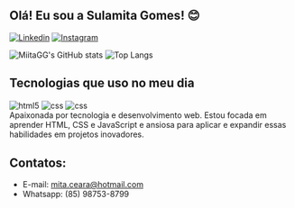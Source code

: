 ## Olá! Eu sou a  Sulamita Gomes! 😊


[![Linkedin](https://img.shields.io/badge/LinkedIn-0077B5?style=for-the-badge&logo=linkedin&logoColor=white)](https://www.linkedin.com/in/sulamita-gomes-a00410245/)
[![Instagram](https://img.shields.io/badge/Instagram-E4405F?style=for-the-badge&logo=instagram&logoColor=white)](https://www.instagram.com/kynnareth_/)

![MiitaGG's GitHub stats](https://github-readme-stats.vercel.app/api?username=SulamitaGomes&show_icons=true&theme=radical&locale=pt-br)
![Top Langs](https://github-readme-stats.vercel.app/api/top-langs/?username=SulamitaGomes&layout=compact&locale=pt-br)

## Tecnologias que uso no meu dia
<div style="display: inline_block">
<img align="center" alt="html5" src="https://img.shields.io/badge/HTML5-E34F26?style=for-the-badge&logo=html5&logoColor=white">
<img align="center" alt="css" src="https://img.shields.io/badge/CSS3-1572B6?style=for-the-badge&logo=css3&logoColor=white">
<img align="center" alt="css" src="https://img.shields.io/badge/JavaScript-323330?style=for-the-badge&logo=javascript&logoColor=F7DF1E"><br/>
  Apaixonada por tecnologia e desenvolvimento web. Estou focada em aprender HTML, CSS e JavaScript e ansiosa para aplicar e expandir essas habilidades em projetos inovadores. 
</div>

## Contatos:
- E-mail: mita.ceara@hotmail.com
- Whatsapp: (85) 98753-8799

